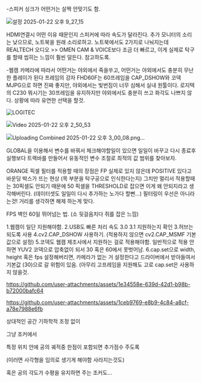 

-스피커 싱크가 어떤거는 살짝 안맞기도 함.

![설정 2025-01-22 오후 9_27_15](https://github.com/user-attachments/assets/b5b1263c-6c79-4c8a-9229-493a353d634f)

HDMI연결시 어떤 이유 때문인지 스피커에 따라 속도가 달라진다.
추가 모니터의 소리는 낮으므로, 노트북을 원래 소리로하고.
노트북에서도 2가지로 나눠지는데 REALTECH 오디오 >> OMEN CAM & VOICE보다 조금 더 빠르고, 이게 실제로 탁구를 할때 씹히는 느낌이 훨씬 덜든다.
참고하도록.

-웹캠 카메라에 따라서 어떤거는 야외에서 죽을쑤고, 어떤거는 야외에서도 충분히 무난한 플레이가 된다
프레임의 강자 FHD60F는 60프레임을 CAP_DSHOW와 코덱 MJPG으로 하면 진짜 좋지만, 야외에서는 빛번짐이 너무 심해서 실내 원툴이다.
로지텍의 C230 뭐시기는 30프레임을 유지하지만 야외에서도 충분히 쓰고 화각도 나쁘지 않다.
상황에 따라 유연한 선택을 할것.

![LOGITEC](https://github.com/user-attachments/assets/8ad6ec0f-0187-4b61-85d9-36a6d6507566)

![Video 2025-01-22 오후 2_50_53](https://github.com/user-attachments/assets/f672c42d-9cf7-47e4-8224-2271ebd89b3b)


![Uploading Combined 2025-01-22 오후 3_00_08.png…]()

GLOBAL을 이용해서 변수를 바꿔서 체크해야할일이 있으면 일일이 바꾸고 다시 종료후 실행보다
트랙바를 만들어서 유동적인 변수 조절로 최적의 값 범위를 찾아보자.

ORANGE 픽셀 필터를 적용할 때의 장점은 FP 실제로 있지 않은데 POSITIVE 있다고 바운딩 박스가 뜨는 현상 (목 부분을 탁구공으로 인식한다는지)
그치만 멀리서 적용할때는 30픽셀도 안되기 때문에 50 픽셀을 THRESHOLD로 잡으면 이게 왜 안되지라고 생각해버린다.
(데이터셋도 일일이 다시 추가하는 노가다 할뻔...) 필터링이 우선은 아니라는것! 거리를 생각하면 해제 하는게 맞다.

FPS 벽인 60일 뛰어넘는 법. (소 뒷걸음치다 쥐를 잡은 느낌)

1.웹캠이 일단 지원해야함.
2.USB도 빠른 처리 속도 3.0 3.1 지원하는지 확인
3.허브는 되도록 사용 
4.cv2.CAP_DSHOW 사용하기. (적용하지 않으면 cv2.CAP_MSMF 기본값으로 설정)
5.코덱도 웹캠 제조사에서 지원하는 걸로 적용해야함. 일반적으로 적용 안하면 YUV2 코덱으로 압축없이 되서 30 혹은 60에서 못벗어남. 
6.cap.set으로 width, height 혹은 fps 설정해버리면, 카메라가 없는 거 설정한다고 드라이버에서 받아들여서 기본값 (30)으로 갈 위험이 있음. (아무리 고프레임을 지원해도
고로 cap.set은 사용하지 않을것.


https://github.com/user-attachments/assets/1e34558e-639d-42d1-b98b-b72000bafc64





https://github.com/user-attachments/assets/1ceb9769-e8b9-4c84-a8cf-a78e7988e6fb

상대적인 공간 기하학적 조정 없이

그냥 조커에서

특정 위치 안에 공의 궤적중 한점이 포함되면 추가점수 주도록

(이러면 사각형을 임의로 생기게 해야함 사라지는것도)

혹은 공의 각도가 수평을 유지하면 주는 조커도...

